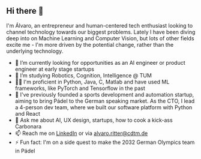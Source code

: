 ## Hi there 👋
I'm Álvaro, an entrepreneur and human-centered tech enthusiast looking to channel technology towards our biggest problems. Lately I have been diving deep into on Machine Learning and Computer Vision, but lots of other fields excite me - I'm more driven by the potential change, rather than the underlying technology.

- 🔭 I’m currently looking for opportunities as an AI engineer or product engineer at early stage startups
- 🌱 I’m studying Robotics, Cognition, Intelligence @ TUM
- 👩‍💻 I'm proficient in Python, Java, C, Matlab and have used ML frameworks, like PyTorch and Tensorflow in the past
- 🚀 I've previously founded a sports development and automation startup, aiming to bring Pádel to the German speaking market. As the CTO, I lead a 4-person dev team, where we built our software platform with Python and React
- 💬 Ask me about AI, UX design, startups, how to cook a kick-ass Carbonara
- 📫 Reach me on [LinkedIn](https://linkedin.com/in/alvaro-ritter) or via alvaro.ritter@cdtm.de
- ⚡ Fun fact: I'm on a side quest to make the 2032 German Olympics team in Pádel
<!--
**alvaroritter/alvaroritter** is a ✨ _special_ ✨ repository because its `README.md` (this file) appears on your GitHub profile.

Here are some ideas to get you started:

- 🔭 I’m currently working on ...
- 🌱 I’m currently learning ...
- 👯 I’m looking to collaborate on ...
- 🤔 I’m looking for help with ...
- 💬 Ask me about ...
- 📫 How to reach me: ...
- 😄 Pronouns: ...
- ⚡ Fun fact: ...
-->
